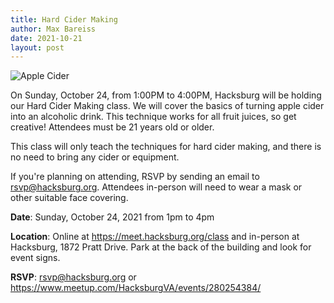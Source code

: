 ```yaml
---
title: Hard Cider Making
author: Max Bareiss
date: 2021-10-21
layout: post
---
```


![Apple Cider](http://hacksburg.org/images/alexander-mils-U6dWj2nhPEA-unsplash.jpg)

On Sunday, October 24, from 1:00PM to 4:00PM, Hacksburg will be holding our Hard Cider Making class. We will cover the basics of turning apple cider into an alcoholic drink. This technique works for all fruit juices, so get creative! Attendees must be 21 years old or older.

This class will only teach the techniques for hard cider making, and there is no need to bring any cider or equipment.

If you're planning on attending, RSVP by sending an email to [rsvp@hacksburg.org](mailto:rsvp@hacksburg.org). Attendees in-person will need to wear a mask or other suitable face covering.

__Date__: Sunday, October 24, 2021 from 1pm to 4pm

__Location__: Online at https://meet.hacksburg.org/class and in-person at Hacksburg, 1872 Pratt Drive. Park at the back of the building and look for event signs.

__RSVP__: rsvp@hacksburg.org or https://www.meetup.com/HacksburgVA/events/280254384/
